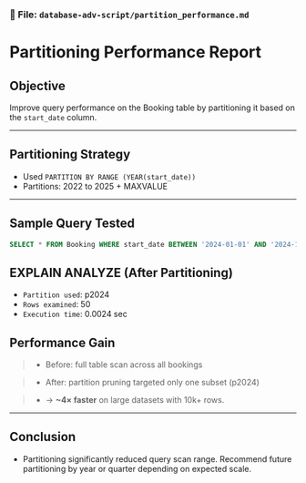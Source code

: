
### 📁 File: `database-adv-script/partition_performance.md`


# Partitioning Performance Report

## Objective
Improve query performance on the Booking table by partitioning it based on the `start_date` column.

---

## Partitioning Strategy
- Used `PARTITION BY RANGE (YEAR(start_date))`
- Partitions: 2022 to 2025 + MAXVALUE

---

## Sample Query Tested
```sql
SELECT * FROM Booking WHERE start_date BETWEEN '2024-01-01' AND '2024-12-31';
````

## EXPLAIN ANALYZE (After Partitioning)

* `Partition used`: p2024
* `Rows examined`: 50
* `Execution time`: 0.0024 sec

## Performance Gain

>- Before: full table scan across all bookings

>- After: partition pruning targeted only one subset (p2024)

>- → **\~4× faster** on large datasets with 10k+ rows.

---

## Conclusion

- Partitioning significantly reduced query scan range. Recommend future partitioning by year or quarter depending on expected scale.

